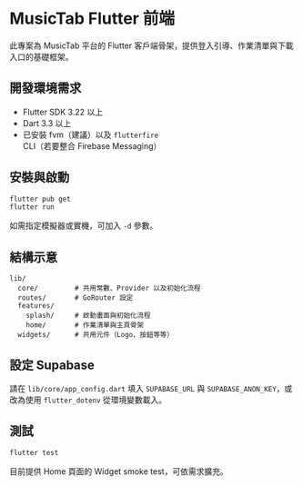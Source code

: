 ﻿# MusicTab Flutter 前端

此專案為 MusicTab 平台的 Flutter 客戶端骨架，提供登入引導、作業清單與下載入口的基礎框架。

## 開發環境需求
- Flutter SDK 3.22 以上
- Dart 3.3 以上
- 已安裝 fvm（建議）以及 `flutterfire` CLI（若要整合 Firebase Messaging）

## 安裝與啟動
```bash
flutter pub get
flutter run
```
如需指定模擬器或實機，可加入 `-d` 參數。

## 結構示意
```
lib/
  core/         # 共用常數、Provider 以及初始化流程
  routes/       # GoRouter 設定
  features/
    splash/     # 啟動畫面與初始化流程
    home/       # 作業清單與主頁骨架
  widgets/      # 共用元件（Logo、按鈕等等）
```

## 設定 Supabase
請在 `lib/core/app_config.dart` 填入 `SUPABASE_URL` 與 `SUPABASE_ANON_KEY`，或改為使用 `flutter_dotenv` 從環境變數載入。

## 測試
```bash
flutter test
```
目前提供 Home 頁面的 Widget smoke test，可依需求擴充。

